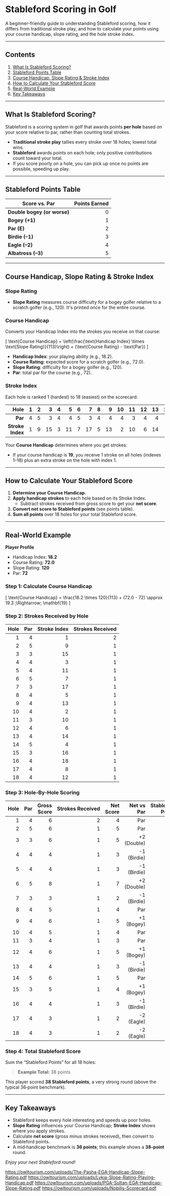 # Stableford Scoring in Golf

A beginner-friendly guide to understanding Stableford scoring, how it differs from traditional stroke play, and how to calculate your points using your course handicap, slope rating, and the hole stroke index.

---

## Contents

1. [What Is Stableford Scoring?](#what-is-stableford-scoring)  
2. [Stableford Points Table](#stableford-points-table)  
3. [Course Handicap, Slope Rating & Stroke Index](#course-handicap-slope-rating--stroke-index)  
4. [How to Calculate Your Stableford Score](#how-to-calculate-your-stableford-score)  
5. [Real-World Example](#real-world-example)  
6. [Key Takeaways](#key-takeaways)

---

## What Is Stableford Scoring?

Stableford is a scoring system in golf that awards points **per hole** based on your score relative to par, rather than counting total strokes.  

- **Traditional stroke play** tallies every stroke over 18 holes; lowest total wins.  
- **Stableford** awards points on each hole; only positive contributions count toward your total.  
- If you score poorly on a hole, you can pick up once no points are possible, speeding up play.

---

## Stableford Points Table

| Score vs. Par            | Points Earned |
|--------------------------|--------------:|
| **Double bogey (or worse)** | 0             |
| **Bogey (+1)**           | 1             |
| **Par (E)**              | 2             |
| **Birdie (–1)**          | 3             |
| **Eagle (–2)**           | 4             |
| **Albatross (–3)**       | 5             |

---

## Course Handicap, Slope Rating & Stroke Index

### Slope Rating

- **Slope Rating** measures course difficulty for a bogey golfer relative to a scratch golfer (e.g., 120). It's printed once for the entire course.

### Course Handicap

Converts your Handicap Index into the strokes you receive on that course:

\[
\text{Course Handicap} = \left(\frac{\text{Handicap Index} \times \text{Slope Rating}}{113}\right) + (\text{Course Rating} - \text{Par})
\]

- **Handicap Index**: your playing ability (e.g., 18.2).  
- **Course Rating**: expected score for a scratch golfer (e.g., 72.0).  
- **Slope Rating**: difficulty for a bogey golfer (e.g., 120).  
- **Par**: total par for the course (e.g., 72).

### Stroke Index

Each hole is ranked 1 (hardest) to 18 (easiest) on the scorecard:

| Hole       | 1  | 2  | 3  | 4  | 5  | 6  | 7  | 8  | 9  | 10 | 11 | 12 | 13 | 14 | 15 | 16 | 17 | 18 |
|-----------:|---:|---:|---:|---:|---:|---:|---:|---:|---:|---:|---:|---:|---:|---:|---:|---:|---:|---:|
| **Par**    | 4  | 5  | 3  | 4  | 4  | 5  | 3  | 4  | 4  | 4  | 3  | 4  | 4  | 5  | 3  | 4  | 4  | 4  |
| **Stroke Index** | 1  | 9  | 15 | 3  | 11 | 7  | 17 | 5  | 13 | 2  | 10 | 6  | 14 | 4  | 16 | 18 | 8  | 12 |

Your **Course Handicap** determines where you get strokes:
- If your course handicap is **19**, you receive 1 stroke on all holes (indexes 1–18) plus an extra stroke on the hole with index 1.

---

## How to Calculate Your Stableford Score

1. **Determine your Course Handicap.**  
2. **Apply handicap strokes** to each hole based on its Stroke Index.  
   - Subtract strokes received from gross score to get your **net score**.  
3. **Convert net score to Stableford points** (see points table).  
4. **Sum all points** over 18 holes for your total Stableford score.

---

## Real-World Example

**Player Profile**  
- Handicap Index: **18.2**  
- Course Rating: **72.0**  
- Slope Rating: **120**  
- Par: **72**

### Step 1: Calculate Course Handicap

\[
\text{Course Handicap} = \frac{18.2 \times 120}{113} + (72.0 - 72) \approx 19.3 \;\Rightarrow\; \mathbf{19}
\]

### Step 2: Strokes Received by Hole

| Hole | Par | Stroke Index | Strokes Received |
|-----:|----:|-------------:|-----------------:|
| 1    | 4   | 1            | 2                |
| 2    | 5   | 9            | 1                |
| 3    | 3   | 15           | 1                |
| 4    | 4   | 3            | 1                |
| 5    | 4   | 11           | 1                |
| 6    | 5   | 7            | 1                |
| 7    | 3   | 17           | 1                |
| 8    | 4   | 5            | 1                |
| 9    | 4   | 13           | 1                |
| 10   | 4   | 2            | 1                |
| 11   | 3   | 10           | 1                |
| 12   | 4   | 6            | 1                |
| 13   | 4   | 14           | 1                |
| 14   | 5   | 4            | 1                |
| 15   | 3   | 16           | 1                |
| 16   | 4   | 18           | 1                |
| 17   | 4   | 8            | 1                |
| 18   | 4   | 12           | 1                |

### Step 3: Hole‑By‑Hole Scoring

| Hole | Par | Gross Score | Strokes Received | Net Score | Net vs Par   | Stableford Points |
|-----:|----:|------------:|-----------------:|----------:|-------------:|------------------:|
| 1    | 4   | 6           | 2                | 4         | Par          | 2                 |
| 2    | 5   | 6           | 1                | 5         | Par          | 2                 |
| 3    | 3   | 6           | 1                | 5         | +2 (Double) | 0                 |
| 4    | 4   | 4           | 1                | 3         | -1 (Birdie) | 3                 |
| 5    | 4   | 4           | 1                | 3         | -1 (Birdie) | 3                 |
| 6    | 5   | 8           | 1                | 7         | +2 (Double) | 0                 |
| 7    | 3   | 3           | 1                | 2         | -1 (Birdie) | 3                 |
| 8    | 4   | 5           | 1                | 4         | Par          | 2                 |
| 9    | 4   | 6           | 1                | 5         | +1 (Bogey)  | 1                 |
| 10   | 4   | 5           | 1                | 4         | Par          | 2                 |
| 11   | 3   | 4           | 1                | 3         | Par          | 2                 |
| 12   | 4   | 6           | 1                | 5         | +1 (Bogey)  | 1                 |
| 13   | 4   | 4           | 1                | 3         | -1 (Birdie) | 3                 |
| 14   | 5   | 6           | 1                | 5         | Par          | 2                 |
| 15   | 3   | 5           | 1                | 4         | +1 (Bogey)  | 1                 |
| 16   | 4   | 4           | 1                | 3         | -1 (Birdie) | 3                 |
| 17   | 4   | 3           | 1                | 2         | -2 (Eagle)  | 4                 |
| 18   | 4   | 3           | 1                | 2         | -2 (Eagle)  | 4                 |

### Step 4: Total Stableford Score

Sum the “Stableford Points” for all 18 holes:

> **Example Total:** 38 points

This player scored **38 Stableford points**, a very strong round (above the typical 36‑point benchmark).

---

## Key Takeaways

- Stableford keeps every hole interesting and speeds up poor holes.  
- **Slope Rating** influences your Course Handicap; **Stroke Index** shows where you apply strokes.  
- Calculate **net score** (gross minus strokes received), then convert to Stableford points.  
- A mid‑handicap benchmark is **36 points**; this example shows a **38‑point** round.

*Enjoy your next Stableford round!*

https://owltourism.com/uploads/The-Pasha-EGA-Handicap-Slope-Rating.pdf
https://owltourism.com/uploads/Lykia-Slope-Rating-Playing-Handicap.pdf
https://owltourism.com/uploads/PGA-Sultan-EGA-Handicap-Slope-Rating.pdf
https://owltourism.com/uploads/Nobilis-Scorecard.pdf